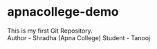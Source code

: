 # apnacollege-demo

This is my first Git Repository.
<br>
Author - Shradha (Apna College)
Student - Tanooj